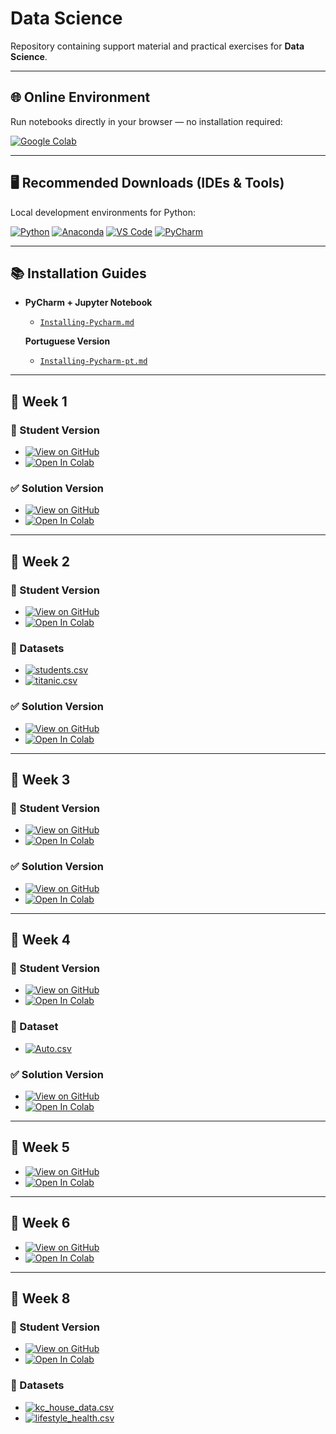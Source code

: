# Data Science  
Repository containing support material and practical exercises for **Data Science**.

---

## 🌐 Online Environment

Run notebooks directly in your browser — no installation required:

[![Google Colab](https://img.shields.io/badge/Google_Colab-F9AB00?style=for-the-badge&logo=googlecolab&logoColor=white)](https://colab.research.google.com/)

---

## 🖥️ Recommended Downloads (IDEs & Tools)

Local development environments for Python:

[![Python](https://img.shields.io/badge/Python-3670A0?style=for-the-badge&logo=python&logoColor=ffdd54)](https://www.python.org/downloads/)
[![Anaconda](https://img.shields.io/badge/Anaconda-44A833?style=for-the-badge&logo=anaconda&logoColor=white)](https://www.anaconda.com/products/distribution)
[![VS Code](https://img.shields.io/badge/VS_Code-0078D4?style=for-the-badge&logo=visualstudiocode&logoColor=white)](https://code.visualstudio.com/download)
[![PyCharm](https://img.shields.io/badge/PyCharm_Professional-000000?style=for-the-badge&logo=pycharm&logoColor=white)](https://www.jetbrains.com/pycharm/download/)

---

## 📚 Installation Guides

- **PyCharm + Jupyter Notebook**
  - [`Installing-Pycharm.md`](https://github.com/tgvp/Data-Science/blob/main/Installing-Pycharm.md)

  **Portuguese Version**
    - [`Installing-Pycharm-pt.md`](https://github.com/tgvp/Data-Science/blob/main/Installing-Pycharm-pt.md)

---

## 📆 Week 1

### 🧩 Student Version
- [![View on GitHub](https://img.shields.io/badge/View_on_GitHub-181717?style=for-the-badge&logo=github&logoColor=white)](https://github.com/tgvp/Data-Science/blob/main/Week_1/ds-pr-week-1-student.ipynb)
- [![Open In Colab](https://img.shields.io/badge/Open_in_Colab-F9AB00?style=for-the-badge&logo=googlecolab&logoColor=white)](https://colab.research.google.com/github/tgvp/Data-Science/blob/main/Week_1/ds-pr-week-1-student.ipynb)

### ✅ Solution Version
- [![View on GitHub](https://img.shields.io/badge/View_on_GitHub-181717?style=for-the-badge&logo=github&logoColor=white)](https://github.com/tgvp/Data-Science/blob/main/Week_1/ds-pr-week-1-solution.ipynb)
- [![Open In Colab](https://img.shields.io/badge/Open_in_Colab-FFB300?style=for-the-badge&logo=googlecolab&logoColor=white)](https://colab.research.google.com/github/tgvp/Data-Science/blob/main/Week_1/ds-pr-week-1-solution.ipynb)

---

## 📆 Week 2

### 🧩 Student Version
- [![View on GitHub](https://img.shields.io/badge/View_on_GitHub-181717?style=for-the-badge&logo=github&logoColor=white)](https://github.com/tgvp/Data-Science/blob/main/Week_2/ds-pr-week-2-student.ipynb)
- [![Open In Colab](https://img.shields.io/badge/Open_in_Colab-F9AB00?style=for-the-badge&logo=googlecolab&logoColor=white)](https://colab.research.google.com/github/tgvp/Data-Science/blob/main/Week_2/ds-pr-week-2-student.ipynb)

### 📂 Datasets
- [![students.csv](https://img.shields.io/badge/students.csv-9C27B0?style=for-the-badge&logo=files&logoColor=white)](https://github.com/tgvp/Data-Science/blob/main/Week_2/students.csv)
- [![titanic.csv](https://img.shields.io/badge/titanic.csv-9C27B0?style=for-the-badge&logo=files&logoColor=white)](https://github.com/tgvp/Data-Science/blob/main/Week_2/titanic.csv)

### ✅ Solution Version
- [![View on GitHub](https://img.shields.io/badge/View_on_GitHub-181717?style=for-the-badge&logo=github&logoColor=white)](https://github.com/tgvp/Data-Science/blob/main/Week_2/ds-pr-week-2-solution.ipynb)
- [![Open In Colab](https://img.shields.io/badge/Open_in_Colab-FFB300?style=for-the-badge&logo=googlecolab&logoColor=white)](https://colab.research.google.com/github/tgvp/Data-Science/blob/main/Week_2/ds-pr-week-2-solution.ipynb)

---

## 📆 Week 3

### 🧩 Student Version
- [![View on GitHub](https://img.shields.io/badge/View_on_GitHub-181717?style=for-the-badge&logo=github&logoColor=white)](https://github.com/tgvp/Data-Science/blob/main/Week_3/ds-pr-week-3-student.ipynb)
- [![Open In Colab](https://img.shields.io/badge/Open_in_Colab-F9AB00?style=for-the-badge&logo=googlecolab&logoColor=white)](https://colab.research.google.com/github/tgvp/Data-Science/blob/main/Week_3/ds-pr-week-3-student.ipynb)

### ✅ Solution Version
- [![View on GitHub](https://img.shields.io/badge/View_on_GitHub-181717?style=for-the-badge&logo=github&logoColor=white)](https://github.com/tgvp/Data-Science/blob/main/Week_3/ds-pr-week-3-solution.ipynb)
- [![Open In Colab](https://img.shields.io/badge/Open_in_Colab-FFB300?style=for-the-badge&logo=googlecolab&logoColor=white)](https://colab.research.google.com/github/tgvp/Data-Science/blob/main/Week_3/ds-pr-week-3-solution.ipynb)

---

## 📆 Week 4

### 🧩 Student Version
- [![View on GitHub](https://img.shields.io/badge/View_on_GitHub-181717?style=for-the-badge&logo=github&logoColor=white)](https://github.com/tgvp/Data-Science/blob/main/Week_4/ds-pr-week-4-student.ipynb)
- [![Open In Colab](https://img.shields.io/badge/Open_in_Colab-F9AB00?style=for-the-badge&logo=googlecolab&logoColor=white)](https://colab.research.google.com/github/tgvp/Data-Science/blob/main/Week_4/ds-pr-week-4-student.ipynb)

### 📂 Dataset
- [![Auto.csv](https://img.shields.io/badge/Auto.csv-9C27B0?style=for-the-badge&logo=files&logoColor=white)](https://github.com/tgvp/Data-Science/blob/main/Week_4/Auto.csv)

### ✅ Solution Version
- [![View on GitHub](https://img.shields.io/badge/View_on_GitHub-181717?style=for-the-badge&logo=github&logoColor=white)](https://github.com/tgvp/Data-Science/blob/main/Week_4/ds-pr-week-4-solution.ipynb)
- [![Open In Colab](https://img.shields.io/badge/Open_in_Colab-FFB300?style=for-the-badge&logo=googlecolab&logoColor=white)](https://colab.research.google.com/github/tgvp/Data-Science/blob/main/Week_4/ds-pr-week-4-solution.ipynb)

---

## 📆 Week 5

- [![View on GitHub](https://img.shields.io/badge/View_on_GitHub-181717?style=for-the-badge&logo=github&logoColor=white)](https://github.com/tgvp/Data-Science/blob/main/Week_5/ds-pr-week-5-student.ipynb)
- [![Open In Colab](https://img.shields.io/badge/Open_in_Colab-F9AB00?style=for-the-badge&logo=googlecolab&logoColor=white)](https://colab.research.google.com/github/tgvp/Data-Science/blob/main/Week_5/ds-pr-week-5-student.ipynb)

---

## 📆 Week 6

- [![View on GitHub](https://img.shields.io/badge/View_on_GitHub-181717?style=for-the-badge&logo=github&logoColor=white)](https://github.com/tgvp/Data-Science/blob/main/Week_6/ds-week-6-student.ipynb)
- [![Open In Colab](https://img.shields.io/badge/Open_in_Colab-F9AB00?style=for-the-badge&logo=googlecolab&logoColor=white)](https://colab.research.google.com/github/tgvp/Data-Science/blob/main/Week_6/ds-week-6-student.ipynb)

---

## 📆 Week 8

### 🧩 Student Version
- [![View on GitHub](https://img.shields.io/badge/View_on_GitHub-181717?style=for-the-badge&logo=github&logoColor=white)](https://github.com/tgvp/Data-Science/blob/main/Week_8/ds-pr-week-8-student.ipynb)
- [![Open In Colab](https://img.shields.io/badge/Open_in_Colab-F9AB00?style=for-the-badge&logo=googlecolab&logoColor=white)](https://colab.research.google.com/github/tgvp/Data-Science/blob/main/Week_8/ds-pr-week-8-student.ipynb)

### 📂 Datasets
- [![kc_house_data.csv](https://img.shields.io/badge/kc_house_data.csv-9C27B0?style=for-the-badge&logo=files&logoColor=white)](https://github.com/tgvp/Data-Science/blob/main/Week_8/kc_house_data.csv)
- [![lifestyle_health.csv](https://img.shields.io/badge/lifestyle_health.csv-9C27B0?style=for-the-badge&logo=files&logoColor=white)](https://github.com/tgvp/Data-Science/blob/main/Week_8/lifestyle_health.csv)
